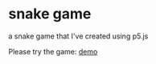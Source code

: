 # snake game
 a snake game that I've created using p5.js 

Please try the game: [demo](http://yifangyuan.me/snake-game/)
